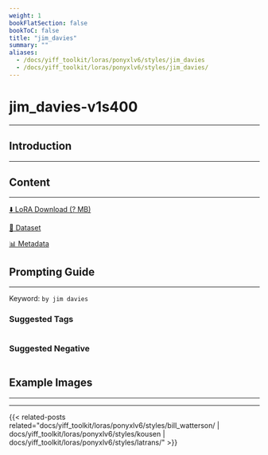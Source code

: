 ```yaml
---
weight: 1
bookFlatSection: false
bookToC: false
title: "jim_davies"
summary: ""
aliases:
  - /docs/yiff_toolkit/loras/ponyxlv6/styles/jim_davies
  - /docs/yiff_toolkit/loras/ponyxlv6/styles/jim_davies/
---
```


<!--markdownlint-disable MD025 MD033 -->

# jim_davies-v1s400

---

## Introduction

---

## Content

---

[⬇️ LoRA Download (? MB)]()

[📐 Dataset]()

[📊 Metadata]()

## Prompting Guide

---

Keyword: `by jim davies`

### Suggested Tags

```md
```

### Suggested Negative

```md
```

## Example Images

---

<div class="image-grid">
  <div class="image-grid-container">
    <a href="">
    </a>
    <a href="">
    </a>
  </div>
</div>

---

<!--
HUGO_SEARCH_EXCLUDE_START
-->
{{< related-posts related="docs/yiff_toolkit/loras/ponyxlv6/styles/bill_watterson/ | docs/yiff_toolkit/loras/ponyxlv6/styles/kousen | docs/yiff_toolkit/loras/ponyxlv6/styles/latrans/" >}}
<!--
HUGO_SEARCH_EXCLUDE_END
-->
